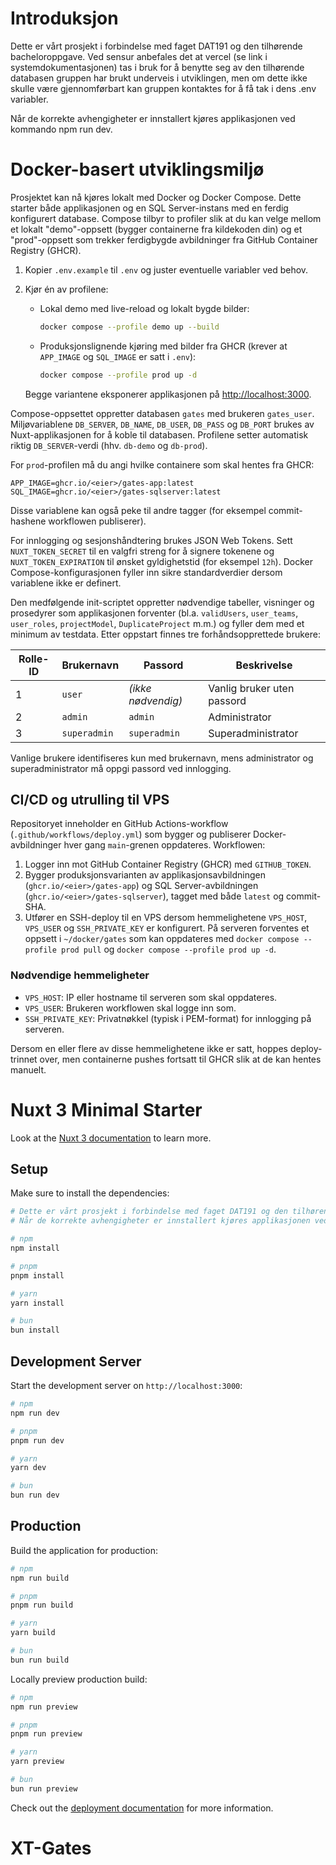 # Introduksjon
Dette er vårt prosjekt i forbindelse med faget DAT191 og den tilhørende bacheloroppgave. Ved sensur anbefales det at vercel (se link i systemdokumentasjonen) tas i bruk for å benytte seg av den tilhørende databasen gruppen har brukt underveis i utviklingen, men om dette ikke skulle være gjennomførbart kan gruppen kontaktes for å få tak i dens .env variabler. 

Når de korrekte avhengigheter er innstallert kjøres applikasjonen ved kommando npm run dev.



# Docker-basert utviklingsmiljø

Prosjektet kan nå kjøres lokalt med Docker og Docker Compose. Dette starter både applikasjonen og en SQL Server-instans med en ferdig konfigurert database. Compose tilbyr to profiler slik at du kan velge mellom et lokalt "demo"-oppsett (bygger containerne fra kildekoden din) og et "prod"-oppsett som trekker ferdigbygde avbildninger fra GitHub Container Registry (GHCR).

1. Kopier `.env.example` til `.env` og juster eventuelle variabler ved behov.
2. Kjør én av profilene:

   - Lokal demo med live-reload og lokalt bygde bilder:

     ```bash
     docker compose --profile demo up --build
     ```

   - Produksjonslignende kjøring med bilder fra GHCR (krever at `APP_IMAGE` og `SQL_IMAGE` er satt i `.env`):

     ```bash
     docker compose --profile prod up -d
     ```

   Begge variantene eksponerer applikasjonen på [http://localhost:3000](http://localhost:3000).

Compose-oppsettet oppretter databasen `gates` med brukeren `gates_user`. Miljøvariablene `DB_SERVER`, `DB_NAME`, `DB_USER`, `DB_PASS` og `DB_PORT` brukes av Nuxt-applikasjonen for å koble til databasen. Profilene setter automatisk riktig `DB_SERVER`-verdi (hhv. `db-demo` og `db-prod`).

For `prod`-profilen må du angi hvilke containere som skal hentes fra GHCR:

```env
APP_IMAGE=ghcr.io/<eier>/gates-app:latest
SQL_IMAGE=ghcr.io/<eier>/gates-sqlserver:latest
```

Disse variablene kan også peke til andre tagger (for eksempel commit-hashene workflowen publiserer).

For innlogging og sesjonshåndtering brukes JSON Web Tokens. Sett `NUXT_TOKEN_SECRET` til en valgfri streng for å signere tokenene og `NUXT_TOKEN_EXPIRATION` til ønsket gyldighetstid (for eksempel `12h`). Docker Compose-konfigurasjonen fyller inn sikre standardverdier dersom variablene ikke er definert.

Den medfølgende init-scriptet oppretter nødvendige tabeller, visninger og prosedyrer som applikasjonen forventer (bl.a. `validUsers`, `user_teams`, `user_roles`, `projectModel`, `DuplicateProject` m.m.) og fyller dem med et minimum av testdata. Etter oppstart finnes tre forhåndsopprettede brukere:

| Rolle-ID | Brukernavn    | Passord        | Beskrivelse                |
|----------|---------------|----------------|----------------------------|
| 1        | `user`        | *(ikke nødvendig)* | Vanlig bruker uten passord |
| 2        | `admin`       | `admin`        | Administrator               |
| 3        | `superadmin`  | `superadmin`   | Superadministrator          |

Vanlige brukere identifiseres kun med brukernavn, mens administrator og superadministrator må oppgi passord ved innlogging.

## CI/CD og utrulling til VPS

Repositoryet inneholder en GitHub Actions-workflow (`.github/workflows/deploy.yml`) som bygger og publiserer Docker-avbildninger hver gang `main`-grenen oppdateres. Workflowen:

1. Logger inn mot GitHub Container Registry (GHCR) med `GITHUB_TOKEN`.
2. Bygger produksjonsvarianten av applikasjonsavbildningen (`ghcr.io/<eier>/gates-app`) og SQL Server-avbildningen (`ghcr.io/<eier>/gates-sqlserver`), tagget med både `latest` og commit-SHA.
3. Utfører en SSH-deploy til en VPS dersom hemmelighetene `VPS_HOST`, `VPS_USER` og `SSH_PRIVATE_KEY` er konfigurert. På serveren forventes et oppsett i `~/docker/gates` som kan oppdateres med `docker compose --profile prod pull` og `docker compose --profile prod up -d`.

### Nødvendige hemmeligheter

- `VPS_HOST`: IP eller hostname til serveren som skal oppdateres.
- `VPS_USER`: Brukeren workflowen skal logge inn som.
- `SSH_PRIVATE_KEY`: Privatnøkkel (typisk i PEM-format) for innlogging på serveren.

Dersom en eller flere av disse hemmelighetene ikke er satt, hoppes deploy-trinnet over, men containerne pushes fortsatt til GHCR slik at de kan hentes manuelt.



# Nuxt 3 Minimal Starter

Look at the [Nuxt 3 documentation](https://nuxt.com/docs/getting-started/introduction) to learn more.

## Setup

Make sure to install the dependencies:

```bash
# Dette er vårt prosjekt i forbindelse med faget DAT191 og den tilhørende bacheloroppgave. Ved sensur anbefales det at vercel (se link i systemdokumentasjonen) tas i bruk for å benytte seg av den tilhørende databasen gruppen har brukt underveis i utviklingen, men om dette ikke skulle være gjennomførbart kan gruppen kontaktes for å få tak i dens .env variabler. 
# Når de korrekte avhengigheter er innstallert kjøres applikasjonen ved kommando npm run dev.

# npm
npm install

# pnpm
pnpm install

# yarn
yarn install

# bun
bun install
```

## Development Server

Start the development server on `http://localhost:3000`:

```bash
# npm
npm run dev

# pnpm
pnpm run dev

# yarn
yarn dev

# bun
bun run dev
```

## Production

Build the application for production:

```bash
# npm
npm run build

# pnpm
pnpm run build

# yarn
yarn build

# bun
bun run build
```

Locally preview production build:

```bash
# npm
npm run preview

# pnpm
pnpm run preview

# yarn
yarn preview

# bun
bun run preview
```

Check out the [deployment documentation](https://nuxt.com/docs/getting-started/deployment) for more information.
# XT-Gates
